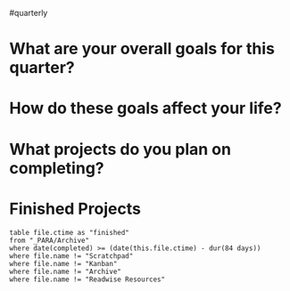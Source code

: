 #quarterly

# What are your overall goals for this quarter?

# How do these goals affect your life?

# What projects do you plan on completing?


# Finished Projects

```dataview
table file.ctime as "finished"
from "_PARA/Archive"
where date(completed) >= (date(this.file.ctime) - dur(84 days))
where file.name != "Scratchpad"
where file.name != "Kanban"
where file.name != "Archive"
where file.name != "Readwise Resources"
```




